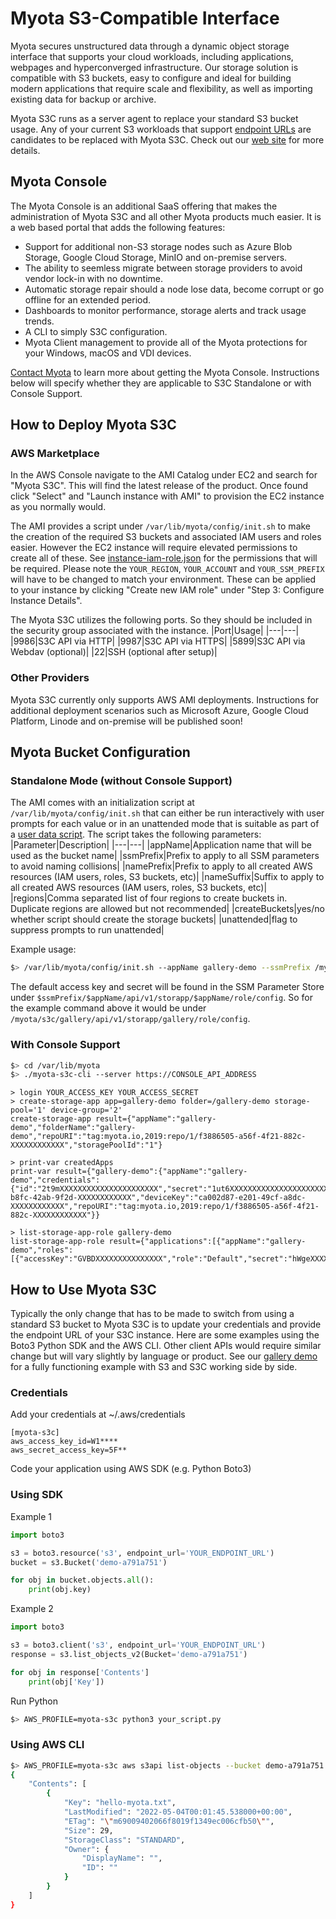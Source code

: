 # Myota S3-Compatible Interface
Myota secures unstructured data through a dynamic object storage interface that supports your cloud workloads, including applications, webpages and hyperconverged infrastructure. Our storage solution is compatible with S3 buckets, easy to configure and ideal for building modern applications that require scale and flexibility, as well as importing existing data for backup or archive.

Myota S3C runs as a server agent to replace your standard S3 bucket usage. Any of your current S3 workloads that support [endpoint URLs](https://awscli.amazonaws.com/v2/documentation/api/latest/reference/index.html) are candidates to be replaced with Myota S3C. Check out our [web site](https://www.myota.io/myota-methodology/secure-data-storage-s3-buckets) for more details.


## Myota Console
The Myota Console is an additional SaaS offering that makes the administration of Myota S3C and all other Myota products much easier. It is a web based portal that adds the following features:
* Support for additional non-S3 storage nodes such as Azure Blob Storage, Google Cloud Storage, MinIO and on-premise servers.
* The ability to seemless migrate between storage providers to avoid vendor lock-in with no downtime.
* Automatic storage repair should a node lose data, become corrupt or go offline for an extended period.
* Dashboards to monitor performance, storage alerts and track usage trends.
* A CLI to simply S3C configuration.
* Myota Client management to provide all of the Myota protections for your Windows, macOS and VDI devices.

[Contact Myota](https://www.myota.io/contact) to learn more about getting the Myota Console. Instructions below will specify whether they are applicable to S3C Standalone or with Console Support.


## How to Deploy Myota S3C

### AWS Marketplace
In the AWS Console navigate to the AMI Catalog under EC2 and search for "Myota S3C". This will find the latest release of the product. Once found click "Select" and "Launch instance with AMI" to provision the EC2 instance as you normally would.

The AMI provides a script under `/var/lib/myota/config/init.sh` to make the creation of the required S3 buckets and associated IAM users and roles easier. However the EC2 instance will require elevated permissions to create all of these. See [instance-iam-role.json](./aws-ami-config/instance-iam-role.json) for the permissions that will be required. Please note the `YOUR_REGION`, `YOUR_ACCOUNT` and `YOUR_SSM_PREFIX` will have to be changed to match your environment. These can be applied to your instance by clicking "Create new IAM role" under "Step 3: Configure Instance Details".

The Myota S3C utilizes the following ports. So they should be included in the security group associated with the instance.
|Port|Usage|
|---|---|
|9986|S3C API via HTTP|
|9987|S3C API via HTTPS|
|5899|S3C API via Webdav (optional)|
|22|SSH (optional after setup)|

### Other Providers
Myota S3C currently only supports AWS AMI deployments. Instructions for additional deployment scenarios such as Microsoft Azure, Google Cloud Platform, Linode and on-premise will be published soon!


## Myota Bucket Configuration

### Standalone Mode (without Console Support)
The AMI comes with an initialization script at `/var/lib/myota/config/init.sh` that can either be run interactively with user prompts for each value or in an unattended mode that is suitable as part of a [user data script](https://docs.aws.amazon.com/AWSEC2/latest/UserGuide/user-data.html). The script takes the following parameters:
|Parameter|Description|
|---|---|
|appName|Application name that will be used as the bucket name|
|ssmPrefix|Prefix to apply to all SSM parameters to avoid naming collisions|
|namePrefix|Prefix to apply to all created AWS resources (IAM users, roles, S3 buckets, etc)|
|nameSuffix|Suffix to apply to all created AWS resources (IAM users, roles, S3 buckets, etc)|
|regions|Comma separated list of four regions to create buckets in. Duplicate regions are allowed but not recommended|
|createBuckets|yes/no whether script should create the storage buckets|
|unattended|flag to suppress prompts to run unattended|

Example usage:
```Bash
$> /var/lib/myota/config/init.sh --appName gallery-demo --ssmPrefix /myota/s3c --namePrefix myota-s3c --nameSuffix gallery --regions us-east-1,us-east-2,us-west-1,us-west-2 --createBuckets yes --unattended 2>&1
```
The default access key and secret will be found in the SSM Parameter Store under `$ssmPrefix/$appName/api/v1/storapp/$appName/role/config`. So for the example command above it would be under `/myota/s3c/gallery/api/v1/storapp/gallery/role/config`.

### With Console Support

```Bash
$> cd /var/lib/myota
$> ./myota-s3c-cli --server https://CONSOLE_API_ADDRESS
```

```Myota_CLI
> login YOUR_ACCESS_KEY YOUR_ACCESS_SECRET
> create-storage-app app=gallery-demo folder=/gallery-demo storage-pool='1' device-group='2'
create-storage-app result={"appName":"gallery-demo","folderName":"gallery-demo","repoURI":"tag:myota.io,2019:repo/1/f3886505-a56f-4f21-882c-XXXXXXXXXXXX","storagePoolId":"1"}

> print-var createdApps
print-var result={"gallery-demo":{"appName":"gallery-demo","credentials":{"id":"2t9mXXXXXXXXXXXXXXXXXXXXXX","secret":"1ut6XXXXXXXXXXXXXXXXXXXXXXXXXXXXXXXXXXXXXXXXXXXXXXXX"},"deviceId":"ee682b2d-b8fc-42ab-9f2d-XXXXXXXXXXXX","deviceKey":"ca002d87-e201-49cf-a8dc-XXXXXXXXXXXX","repoURI":"tag:myota.io,2019:repo/1/f3886505-a56f-4f21-882c-XXXXXXXXXXXX"}}

> list-storage-app-role gallery-demo
list-storage-app-role result={"applications":[{"appName":"gallery-demo","roles":[{"accessKey":"GVBDXXXXXXXXXXXXXXX","role":"Default","secret":"hWgeXXXXXXXXXXXXXXXXXXXXXXXXXXXXXXXXXXXXXXXXXXXXXXXXXXXXXXXXXX"}]}]}
```


## How to Use Myota S3C
Typically the only change that has to be made to switch from using a standard S3 bucket to Myota S3C is to update your credentials and provide the endpoint URL of your S3C instance. Here are some examples using the Boto3 Python SDK and the AWS CLI. Other client APIs would require similar change but will vary slightly by language or product. See our [gallery demo](./samples/gallery-demo/) for a fully functioning example with S3 and S3C working side by side.

### Credentials

Add your credentials at ~/.aws/credentials

```AWS
[myota-s3c]
aws_access_key_id=W1****
aws_secret_access_key=5F**
```
Code your application using AWS SDK (e.g. Python Boto3)

### Using SDK

Example 1

```Python
import boto3

s3 = boto3.resource('s3', endpoint_url='YOUR_ENDPOINT_URL')
bucket = s3.Bucket('demo-a791a751')

for obj in bucket.objects.all():
    print(obj.key)
```

Example 2

```Python
import boto3

s3 = boto3.client('s3', endpoint_url='YOUR_ENDPOINT_URL')
response = s3.list_objects_v2(Bucket='demo-a791a751')

for obj in response['Contents']
    print(obj['Key'])
```

Run Python

```Bash
$> AWS_PROFILE=myota-s3c python3 your_script.py
```

### Using AWS CLI

```Bash
$> AWS_PROFILE=myota-s3c aws s3api list-objects --bucket demo-a791a751 --endpoint-url YOUR_ENDPOINT_URL
{
    "Contents": [
        {
            "Key": "hello-myota.txt",
            "LastModified": "2022-05-04T00:01:45.538000+00:00",
            "ETag": "\"m69009402066f8019f1349ec006cfb50\"",
            "Size": 29,
            "StorageClass": "STANDARD",
            "Owner": {
                "DisplayName": "",
                "ID": ""
            }
        }
    ]
}
```
